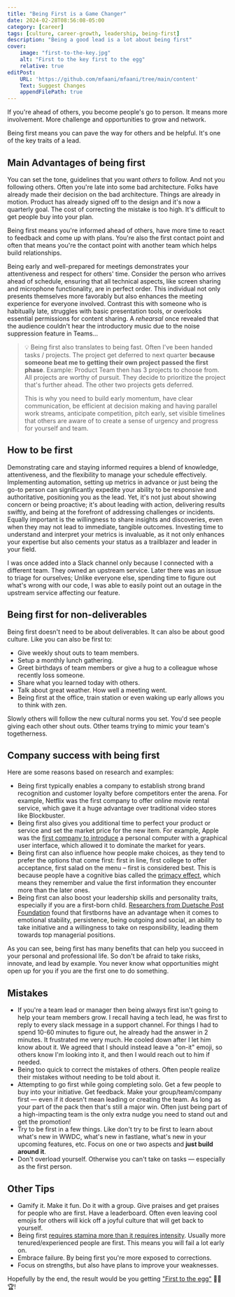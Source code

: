 ```yaml
---
title: "Being First is a Game Changer"
date: 2024-02-28T08:56:08-05:00
category: [career]
tags: [culture, career-growth, leadership, being-first]
description: "Being a good lead is a lot about being first"
cover:
    image: "first-to-the-key.jpg"
    alt: "First to the key first to the egg"
    relative: true
editPost:
    URL: 'https://github.com/mfaani/mfaani/tree/main/content'
    Text: Suggest Changes
    appendFilePath: true
---
```


If you're ahead of others, you become people's go to person. It means more involvement. More challenge and opportunities to grow and network. 

Being first means you can pave the way for others and be helpful. It's one of the key traits of a lead.

## Main Advantages of being first

You can set the tone, guidelines that you want _others_ to follow. And not you following others. Often you're late into some bad architecture. Folks have already made their decision on the bad architecture. Things are already in motion. Product has already signed off to the design and it's now a quarterly goal. The cost of correcting the mistake is too high. It's difficult to get people buy into your plan. 

Being first means you're informed ahead of others, have more time to react to feedback and come up with plans. You're also the first contact point and often that means you're the contact point with another team which helps build relationships. 

Being early and well-prepared for meetings demonstrates your attentiveness and respect for others' time. Consider the person who arrives ahead of schedule, ensuring that all technical aspects, like screen sharing and microphone functionality, are in perfect order. This individual not only presents themselves more favorably but also enhances the meeting experience for everyone involved. Contrast this with someone who is habitually late, struggles with basic presentation tools, or overlooks essential permissions for content sharing. A _rehearsal_ once revealed that the audience couldn't hear the introductory music due to the noise suppression feature in Teams...

> 💡 Being first also translates to being fast. Often I've been handed tasks / projects. The project get deferred to next quarter **because someone beat me to getting their own project passed the first phase**. Example: Product Team then has 3 projects to choose from. All projects are worthy of pursuit. They decide to prioritize the project that's further ahead. The other two projects gets deferred.
> 
> This is why you need to build early momentum, have clear communication, be efficient at decision making and having parallel work streams, anticipate competition, pitch early, set visible timelines that others are aware of to create a sense of urgency and progress for yourself and team.

## How to be first

Demonstrating care and staying informed requires a blend of knowledge, attentiveness, and the flexibility to manage your schedule effectively. Implementing automation, setting up metrics in advance or just being the go-to person can significantly expedite your ability to be responsive and authoritative, positioning you as the lead. Yet, it's not just about showing concern or being proactive; it's about leading with action, delivering results swiftly, and being at the forefront of addressing challenges or incidents. Equally important is the willingness to share insights and discoveries, even when they may not lead to immediate, tangible outcomes. Investing time to understand and interpret your metrics is invaluable, as it not only enhances your expertise but also cements your status as a trailblazer and leader in your field. 

I was once added into a Slack channel only because I connected with a different team. They owned an upstream service. Later there was an issue to triage for ourselves; Unlike everyone else, spending time to figure out what's wrong with our code, I was able to easily point out an outage in the upstream service affecting our feature. 

## Being first for non-deliverables

Being first doesn't need to be about deliverables. It can also be about good culture. Like you can also be first to:
- Give weekly shout outs to team members.
- Setup a monthly lunch gathering. 
- Greet birthdays of team members or give a hug to a colleague whose recently loss someone. 
- Share what you learned today with others. 
- Talk about great weather. How well a meeting went.
- Being first at the office, train station or even waking up early allows you to think with zen.

Slowly others will follow the new cultural norms you set. You'd see people giving each other shout outs. Other teams trying to mimic your team's togetherness.

## Company success with being first

Here are some reasons based on research and examples:

- Being first typically enables a company to establish strong brand recognition and customer loyalty before competitors enter the arena. For example, Netflix was the first company to offer online movie rental service, which gave it a huge advantage over traditional video stores like Blockbuster.
- Being first also gives you additional time to perfect your product or service and set the market price for the new item. For example, Apple was the [first company to introduce](https://www.computerhistory.org/timeline/1983/) a personal computer with a graphical user interface, which allowed it to dominate the market for years.
- Being first can also influence how people make choices, as they tend to prefer the options that come first: first in line, first college to offer acceptance, first salad on the menu – first is considered best. This is because people have a cognitive bias called the [primacy effect](https://www.investopedia.com/terms/f/firstmover.asp), which means they remember and value the first information they encounter more than the later ones.
- Being first can also boost your leadership skills and personality traits, especially if you are a first-born child. [Researchers from Duetsche Post Foundation](https://docs.iza.org/dp10560.pdf) found that firstborns have an advantage when it comes to emotional stability, persistence, being outgoing and social, an ability to take initiative and a willingness to take on responsibility, leading them towards top managerial positions.

As you can see, being first has many benefits that can help you succeed in your personal and professional life. So don't be afraid to take risks, innovate, and lead by example. You never know what opportunities might open up for you if you are the first one to do something.

## Mistakes
- If you're a team lead or manager then being always first isn't going to help your team members grow. I recall having a tech lead, he was first to reply to every slack message in a support channel. For things I had to spend 10-60 minutes to figure out, he already had the answer in 2 minutes. It frustrated me very much. He cooled down after I let him know about it. We agreed that I should instead leave a "on-it" emoji, so others know I'm looking into it, and then I would reach out to him if needed. 
- Being too quick to correct the mistakes of others. Often people realize their mistakes without needing to be told about it. 
- Attempting to go first while going completing solo. Get a few people to buy into your initiative. Get feedback. Make your group/team/company first — even if it doesn't mean leading or creating the team. As long as your part of the pack then that's still a major win. Often just being part of a high-impacting team is the only extra nudge you need to stand out and get the promotion!
- Try to be first in a few things. Like don't try to be first to learn about what's new in WWDC, what's new in fastlane, what's new in your upcoming features, etc. Focus on one or two aspects and **just build around it**. 
- Don't overload yourself. Otherwise you can't take on tasks — especially as the first person. 

## Other Tips
- Gamify it. Make it fun. Do it with a group. Give praises and get praises for people who are first. Have a leaderboard. Often even leaving cool emojis for others will kick off a joyful culture that will get back to yourself.
- Being first [requires stamina more than it requires intensity](https://www.youtube.com/watch?v=P53N81p5yoU). Usually more tenured/experienced people are first. This means you will fail a lot early on. 
- Embrace failure. By being first you're more exposed to corrections. 
- Focus on strengths, but also have plans to improve your weaknesses.

Hopefully by the end, the result would be you getting ["First to the egg"](https://www.youtube.com/watch?v=sb1b5XmnrGk) 🥚🚀🏆!